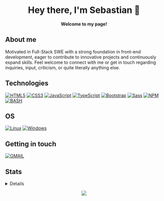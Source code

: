 <h1 align="center">Hey there, I'm Sebastian 👋</h1>

<p align="center">
    <b>Welcome to my page!</b>
</p>

## About me
Motivated in Full-Stack SWE with a strong foundation in front-end development, eager to contribute to innovative projects and continuously expand skills. Feel welcome to connect with me or get in touch regarding inquiries, input, criticism, or quite literally anything else.

## Technologies
[![HTML5](https://img.shields.io/badge/HTML5-E34F26?style=for-the-badge&logo=html5&logoColor=white)](https://github.com/sebiram)
[![CSS3](https://img.shields.io/badge/CSS3-1572B6?style=for-the-badge&logo=css3&logoColor=white)](https://github.com/sebiram)
[![JavaScript](https://img.shields.io/badge/JavaScript-F7DF1E?style=for-the-badge&logo=javascript&logoColor=black)](https://github.com/sebiram)
[![TypeScript](https://img.shields.io/badge/TypeScript-3178C6?style=for-the-badge&logo=typescript&logoColor=white)](https://github.com/sebiram)
[![Bootstrap](https://img.shields.io/badge/Bootstrap-563D7C?style=for-the-badge&logo=bootstrap&logoColor=white)](https://github.com/sebiram)
[![Sass](https://img.shields.io/badge/Sass-CC6699?style=for-the-badge&logo=sass&logoColor=white)](https://github.com/sebiram)
[![NPM](https://img.shields.io/badge/npm-CB3837?style=for-the-badge&logo=npm&logoColor=white)](https://github.com/sebiram)
[![BASH](https://img.shields.io/badge/Bash-000000?style=for-the-badge&logo=gnubash&logoColor=white)](https://github.com/sebiram)

## OS
[![Linux](https://img.shields.io/badge/Linux-FCC624?style=for-the-badge&logo=linux&logoColor=black)](https://github.com/sebiram)
[![Windows](https://img.shields.io/badge/Windows-0078D6?style=for-the-badge&logo=windows&logoColor=white)](https://github.comsebiramd)

## Getting in touch

[![GMAIL](https://img.shields.io/badge/Gmail-D14836?style=for-the-badge&logo=gmail&logoColor=white)](https://mail.google.com/mail/u/0/?fs=1&to=sebastianramord@gmail.com&su=Your+Concern&body=Your+message+to+me&tf=cm)

## Stats

<details>
<p align="center">
  <a href="https://github.com/sebiram">
    <img src="http://github-profile-summary-cards.vercel.app/api/cards/profile-details?username=sebiram&theme=transparent" />
  </a>
  <a href="https://github.com/sebiram">
    <img src="https://github-readme-streak-stats.herokuapp.com/?user=sebiram&hide_border=true&card_width=338&theme=transparent" />
  </a>
  <a href="https://github.com/sebiram">
    <img src="http://github-profile-summary-cards.vercel.app/api/cards/stats?username=sebiram&theme=transparent" />
  </a>
  <a href="https://github.com/sebiram">
    <img src="https://github-readme-stats.vercel.app/api/top-langs/?username=sebiram&langs_count=10&exclude_repo=&hide=jupyter%20notebook,vim%20script,cmake,makefile,batchfile,emacs%20lisp,css,html&layout=default&card_width=699&hide_border=true&theme=transparent" />
  </a>
</p>
</details>

<p align="center">
  <a href="https://github.com/sebiram">
    <img src="https://komarev.com/ghpvc/?username=sebiram&color=blue&style=flat)" />
  </a>
</p>
